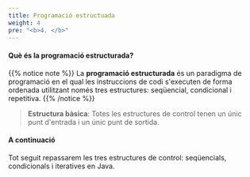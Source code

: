 ```yaml
---
title: Programació estructuada
weight: 4
pre: "<b>4. </b>"
---
```


#### Què és la programació estructurada?

{{% notice note %}}
La **programació estructurada** és un paradigma de programació en el qual les instruccions de codi s'executen de forma ordenada utilitzant només tres estructures: seqüencial, condicional i repetitiva. 
{{% /notice %}}

> **Estructura bàsica**: Totes les estructures de control tenen un únic punt d'entrada i un únic punt de sortida.

#### A continuació

Tot seguit repassarem les tres estructures de control: seqüencials, condicionals i iteratives en Java.